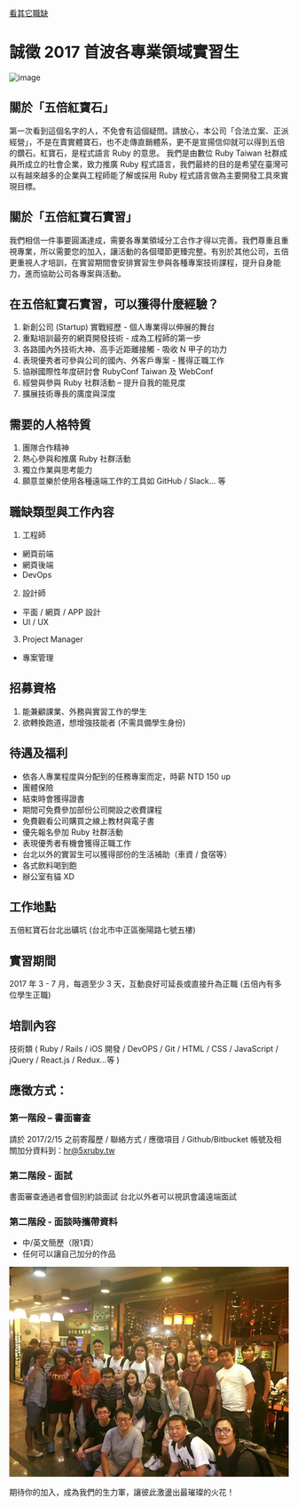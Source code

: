 [看其它職缺](/README.md)

# 誠徵 2017 首波各專業領域實習生

![image](/images/5xruby-intern-banner.jpg)

## 關於「五倍紅寶石」

第一次看到這個名字的人，不免會有這個疑問。請放心，本公司「合法立案、正派經營」，不是在賣實體寶石，也不走傳直銷體系，更不是宣揚信仰就可以得到五倍的鑽石。紅寶石，是程式語言 Ruby 的意思。 我們是由數位 Ruby Taiwan 社群成員所成立的社會企業，致力推廣 Ruby 程式語言，我們最終的目的是希望在臺灣可以有越來越多的企業與工程師能了解或採用 Ruby 程式語言做為主要開發工具來實現目標。

## 關於「五倍紅寶石實習」

我們相信一件事要圓滿達成，需要各專業領域分工合作才得以完善。我們尊重且重視專業，所以需要您的加入，讓活動的各個環節更臻完整。有別於其他公司，五倍更重視人才培訓，在實習期間會安排實習生參與各種專案技術課程，提升自身能力，進而協助公司各專案與活動。

## 在五倍紅寶石實習，可以獲得什麼經驗？

1. 新創公司 (Startup) 實戰經歷 - 個人專業得以伸展的舞台
2. 重點培訓最夯的網頁開發技術 - 成為工程師的第一步
3. 各路國內外技術大神、高手近距離接觸 - 吸收 N 甲子的功力
4. 表現優秀者可參與公司的國內、外客戶專案 - 獲得正職工作
5. 協辦國際性年度研討會 RubyConf Taiwan 及 WebConf
6. 經營與參與 Ruby 社群活動 – 提升自我的能見度
7. 擴展技術專長的廣度與深度

## 需要的人格特質

1. 團隊合作精神
2. 熱心參與和推廣 Ruby 社群活動
3. 獨立作業與思考能力
4. 願意並樂於使用各種遠端工作的工具如 GitHub / Slack… 等

## 職缺類型與工作內容

1. 工程師
  - 網頁前端
  - 網頁後端
  - DevOps
2. 設計師
  - 平面 / 網頁 / APP 設計
  - UI / UX
3. Project Manager
  - 專案管理

## 招募資格

1. 能兼顧課業、外務與實習工作的學生
2. 欲轉換跑道，想增強技能者 (不需具備學生身份)

## 待遇及福利

- 依各人專業程度與分配到的任務專案而定，時薪 NTD 150 up
- 團體保險
- 結束時會獲得證書
- 期間可免費參加部份公司開設之收費課程
- 免費觀看公司購買之線上教材與電子書
- 優先報名參加 Ruby 社群活動
- 表現優秀者有機會獲得正職工作
- 台北以外的實習生可以獲得部份的生活補助（車資 / 食宿等）
- 各式飲料喝到飽
- 辦公室有貓 XD

## 工作地點

五倍紅寶石台北出礦坑 (台北市中正區衡陽路七號五樓)

## 實習期間

2017 年 3 - 7 月，每週至少 3 天，互動良好可延長或直接升為正職 (五倍內有多位學生正職)

## 培訓內容

技術類 ( Ruby / Rails / iOS 開發 / DevOPS / Git / HTML / CSS / JavaScript / jQuery / React.js / Redux...等 )

## 應徵方式：

### 第一階段 – 書面審查

請於 2017/2/15 之前寄履歷 / 聯絡方式 / 應徵項目 / Github/Bitbucket 帳號及相關加分資料到：hr@5xruby.tw

### 第二階段 - 面試

書面審查通過者會個別約談面試
台北以外者可以視訊會議遠端面試

### 第二階段 - 面談時攜帶資料

- 中/英文簡歷（限1頁）
- 任何可以讓自己加分的作品

![image](/images/interns.jpg)

期待你的加入，成為我們的生力軍，讓彼此激盪出最璀璨的火花！

